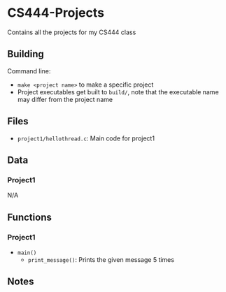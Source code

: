 # CS444-Projects
Contains all the projects for my CS444 class

## Building

Command line:
* `make <project name>` to make a specific project
* Project executables get built to `build/`, note that the executable name may differ from the project name


## Files

* `project1/hellothread.c`: Main code for project1


## Data

### Project1
N/A


## Functions

### Project1
* `main()`
    * `print_message()`: Prints the given message 5 times


## Notes



